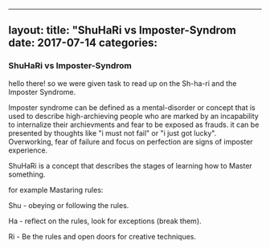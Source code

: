 
---
layout: 
title:  "ShuHaRi vs Imposter-Syndrom
date:   2017-07-14 
categories:	
---

### ShuHaRi vs Imposter-Syndrom

hello there! so we were given task to read up on the Sh-ha-ri and the Imposter Syndrome.

Imposter syndrome can be defined as a mental-disorder or concept that is used to describe high-archieving people who are marked by an incapability to internalize their archievments and fear to be exposed as frauds. it can be presented by thoughts like "i must not fail" or "i just got lucky". Overworking, fear of failure and focus on perfection are signs of imposter experience.

ShuHaRi is a concept that describes the stages of learning how to Master something.

for example Mastaring rules:


Shu - obeying or following the rules.

Ha  - reflect on the rules, look for exceptions (break them).

Ri  - Be the rules and open doors for creative techniques.


